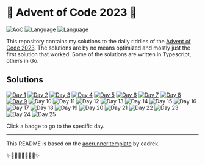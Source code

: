 # 🎄 Advent of Code 2023 🎄

[![AoC](https://badgen.net/badge/AoC/2023/blue)](https://adventofcode.com/2023)
![Language](https://badgen.net/badge/Language/TypeScript/blue)
![Language](https://badgen.net/badge/Language/Go/blue)

This repository contains my solutions to the daily riddles of the [Advent of Code 2023](https://adventofcode.com/2023/). The solutions are by no means optimized and mostly just the first solution that worked. Some of the solutions are written in Typescript, others in Go.

## Solutions

[![Day 1](https://badgen.net/badge/01/%E2%98%85%E2%98%85/green)](ts/src/day01)
[![Day 2](https://badgen.net/badge/02/%E2%98%85%E2%98%85/green)](ts/src/day02)
[![Day 3](https://badgen.net/badge/03/%E2%98%85%E2%98%85/green)](ts/src/day03)
[![Day 4](https://badgen.net/badge/04/%E2%98%85%E2%98%85/green)](ts/src/day04)
[![Day 5](https://badgen.net/badge/05/%E2%98%85%E2%98%85/green)](ts/src/day05)
[![Day 6](https://badgen.net/badge/06/%E2%98%85%E2%98%85/green)](go/days/day06)
[![Day 7](https://badgen.net/badge/07/%E2%98%85%E2%98%85/green)](go/days/day07)
[![Day 8](https://badgen.net/badge/08/%E2%98%85%E2%98%85/green)](go/days/day08)
[![Day 9](https://badgen.net/badge/09/%E2%98%85%E2%98%85/green)](go/days/day09)
![Day 10](https://badgen.net/badge/10/%E2%98%86%E2%98%86/gray)
![Day 11](https://badgen.net/badge/11/%E2%98%86%E2%98%86/gray)
![Day 12](https://badgen.net/badge/12/%E2%98%86%E2%98%86/gray)
![Day 13](https://badgen.net/badge/13/%E2%98%86%E2%98%86/gray)
![Day 14](https://badgen.net/badge/14/%E2%98%86%E2%98%86/gray)
![Day 15](https://badgen.net/badge/15/%E2%98%86%E2%98%86/gray)
![Day 16](https://badgen.net/badge/16/%E2%98%86%E2%98%86/gray)
![Day 17](https://badgen.net/badge/17/%E2%98%86%E2%98%86/gray)
![Day 18](https://badgen.net/badge/18/%E2%98%86%E2%98%86/gray)
![Day 19](https://badgen.net/badge/19/%E2%98%86%E2%98%86/gray)
![Day 20](https://badgen.net/badge/20/%E2%98%86%E2%98%86/gray)
![Day 21](https://badgen.net/badge/21/%E2%98%86%E2%98%86/gray)
![Day 22](https://badgen.net/badge/22/%E2%98%86%E2%98%86/gray)
![Day 23](https://badgen.net/badge/23/%E2%98%86%E2%98%86/gray)
![Day 24](https://badgen.net/badge/24/%E2%98%86%E2%98%86/gray)
![Day 25](https://badgen.net/badge/25/%E2%98%86%E2%98%86/gray)

Click a badge to go to the specific day.

---

This README is based on the [aocrunner template](https://github.com/caderek/aocrunner) by cadrek.

✨🎄🎁🎄🎅🎄🎁🎄✨
